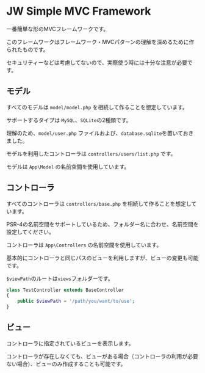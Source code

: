# JW Simple MVC Framework

一番簡単な形のMVCフレームワークです。

このフレームワークはフレームワーク・MVCパターンの理解を深めるために作られたものです。

セキュリティーなどは考慮してないので、実際使う時には十分な注意が必要です。

## モデル

すべてのモデルは `model/model.php` を相続して作ることを想定しています。

サポートするタイプは `MySQL`、`SQLite`の2種類です。

理解のため、`model/user.php` ファイルおよび、`database.sqlite`を置いておきました。

モデルを利用したコントローラは `controllers/users/list.php` です。

モデルは `App\Model` の名前空間を使用しています。

## コントローラ

すべてのコントローラは `controllers/base.php` を相続して作ることを想定しています。

PSR-4の名前空間をサポートしているため、フォルダー名に合わせ、名前空間を設定してください。

コントローラは `App\Controllers` の名前空間を使用しています。

基本的にコントローラと同じパスのビューを利用しますが、ビューの変更も可能です。

`$viewPath`のルートは`views`フォルダーです。

```php
class TestController extends BaseController
{
    public $viewPath = '/path/you/want/to/use';
}
```

## ビュー

コントローラに指定されているビューを表示します。

コントローラが存在しなくても、ビューがある場合（コントローラの利用が必要ない場合）、ビューのみ作成することも可能です。

